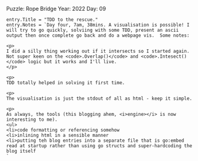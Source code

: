 Puzzle: Rope Bridge
Year: 2022
Day: 09

	entry.Title = "TDD to the rescue."
	entry.Notes = `Day four, 7am, 38mins. A visualisation is possible! I will try to go quickly, solviing with some TDD, present an ascii output then once complete go back and do a webpage vis.  Some notes:

	<p>
	I did a silly thing working out if it intersects so I started again. Not super keen on the <code>.Overlap()</code> and <code>.Intesect()</code> logic but it works and I'll live.
	</p>

	<p>
	TDD totally helped in solving it first time.
	
	<p>
	The visualisation is just the stdout of all as html - keep it simple.

	<p>
	As always, the tools (this blogging ahem, <i>engine></i> is now interesting to me).
	<ul>
	<li>code formatting or referencing somehow
	<li>inlining html in a sensible manner
	<li>putting teh blog entries into a separate file that is go:embed read at startup rather than using go structs and super-hardcoding the blog itself
	`
